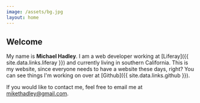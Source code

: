 ```yaml
---
image: /assets/bg.jpg
layout: home
---
```


## Welcome

My name is __Michael Hadley__. I am a web developer working at [Liferay]({{
site.data.links.liferay }}) and currently living in southern California. This is
my website, since everyone needs to have a website these days, right? You can
see things I'm working on over at [Github]({{ site.data.links.github }}).

If you would like to contact me, feel free to email me at
[mikethadley@gmail.com](mailto:mikethadley@gmail.com).
